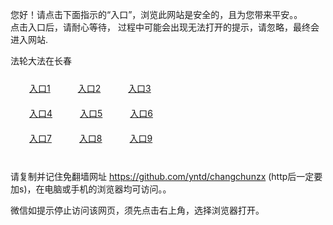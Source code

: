 您好！请点击下面指示的“入口”，浏览此网站是安全的，且为您带来平安。。 <br/>
点击入口后，请耐心等待， 过程中可能会出现无法打开的提示，请忽略，最终会进入网站. </br>

法轮大法在长春<br/>
<div style="padding:10px"><a style="margin:20px" target="_blank" href="https://dq7mnky67m0sa.cloudfront.net/2Qpsp?qgouqxvt" id="ccLink1" rel="nofollow">入口1</a> <a target="_blank" style="margin:20px" href="https://d163szb7bv72rh.cloudfront.net/2Qpsp?jxlrjqp" id="ccLink2" rel="nofollow">入口2</a> <a style="margin:20px" target="_blank" href="https://dvdgsfd69hjnh.cloudfront.net/2Qpsp?lmnhmdg" id="ccLink3" rel="nofollow">入口3</a></div>

<div style="padding:10px" ><a style="margin:20px" target="_blank" href="https://dq7mnky67m0sa.cloudfront.net/2Qpsp?qgouqxvt" id="ccLink4" rel="nofollow">入口4</a> <a style="margin:20px" href="https://d163szb7bv72rh.cloudfront.net/2Qpsp?jxlrjqp" target="_blank" id="ccLink5" rel="nofollow">入口5</a> <a style="margin:20px" href="https://dvdgsfd69hjnh.cloudfront.net/2Qpsp?lmnhmdg" target="_blank" id="ccLink6" rel="nofollow">入口6</a></div>

<div style="padding:10px"><a style="margin:20px" target="_blank" href="https://dq7mnky67m0sa.cloudfront.net/2Qpsp?qgouqxvt" id="ccLink7" rel="nofollow">入口7</a> <a style="margin:20px" href="https://d163szb7bv72rh.cloudfront.net/2Qpsp?jxlrjqp" target="_blank" id="ccLink8" rel="nofollow">入口8</a> <a style="margin:20px" target="_blank" href="https://dvdgsfd69hjnh.cloudfront.net/2Qpsp?lmnhmdg" id="ccLink9" rel="nofollow">入口9</a></div>

<br/>



请复制并记住免翻墙网址 https://github.com/yntd/changchunzx (http后一定要加s)，在电脑或手机的浏览器均可访问。。<br/>

微信如提示停止访问该网页，须先点击右上角，选择浏览器打开。
